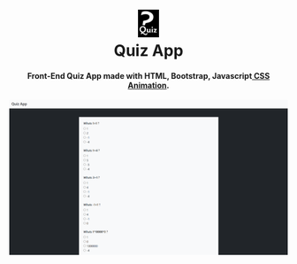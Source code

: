 
<h1 align="center">
  <br>
  <a href="https://pabloasanch.github.io/Quiz-App/"><img height="50" src="https://github.com/PabloASanch/Quiz-App/blob/main/images.png"></img></a>
  <br>
  Quiz App
  <br>
</h1>

<h4 align="center">Front-End Quiz App made with HTML, Bootstrap, Javascript<a href="https://pabloasanch.github.io/Quiz-App/" target="_blank"> CSS Animation</a>.</h4>


![screenshot](https://github.com/PabloASanch/Quiz-App/blob/main/thumbnail.png)
